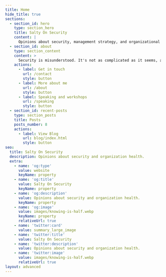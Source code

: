 ```yaml
---
title: Home
hide_title: true
sections:
  - section_id: hero
    type: section_hero
    title: Salty On Security
    content: |
      Opinions about security, management strategy, and organizational culture.
  - section_id: about
    type: section_content
    content: >
      Security is misunderstood. It's not as complicated as it seems, and there's a lot of common sense available if you want it. Further, the practices that make products and organizations excellent tend to also generate strong security. 
    actions:
      - label: Get in touch
        url: /contact
        style: button
      - label: More about me
        url: /about
        style: button
      - label: Speaking and workshops
        url: /speaking
        style: button
  - section_id: recent-posts
    type: section_posts
    title: Posts
    posts_number: 8
    actions:
      - label: View Blog
        url: blog/index.html
        style: button
seo:
  title: Salty On Security
  description: Opinions about security and organization health.
  extra:
    - name: 'og:type'
      value: website
      keyName: property
    - name: 'og:title'
      value: Salty On Security
      keyName: property
    - name: 'og:description'
      value: Opinions about security and organization health.
      keyName: property
    - name: 'og:image'
      value: images/knowing-is-half.webp
      keyName: property
      relativeUrl: true
    - name: 'twitter:card'
      value: summary_large_image
    - name: 'twitter:title'
      value: Salty On Security
    - name: 'twitter:description'
      value: Opinions about security and organization health.
    - name: 'twitter:image'
      value: images/knowing-is-half.webp
      relativeUrl: true
layout: advanced
---
```

